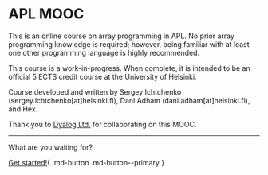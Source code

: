 # APL MOOC

This is an online course on array programming in APL.
No prior array programming knowledge is required;
however, being familiar with at least one other programming language is highly recommended.

This course is a work-in-progress.
When complete, it is intended to be an official 5 ECTS credit course at the University of Helsinki.

Course developed and written by Sergey Ichtchenko (sergey.ichtchenko[at]helsinki.fi), Dani Adham (dani.adham[at]helsinki.fi), and Hex.

Thank you to [Dyalog Ltd.](https://dyalog.com) for collaborating on this MOOC.

---

What are you waiting for?

[Get started!](/course/ch0/part1.md){ .md-button .md-button--primary }
